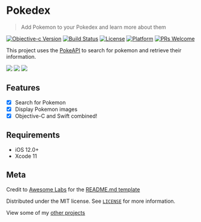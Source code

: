 # Pokedex
> Add Pokemon to your Pokedex and learn more about them

[![Objective-c Version][objc-image]][objc-url]
[![Build Status][travis-image]][travis-url]
[![License][license-image]][license-url]
[![Platform](https://img.shields.io/cocoapods/p/LFAlertController.svg?style=flat)](http://cocoapods.org/pods/LFAlertController)
[![PRs Welcome](https://img.shields.io/badge/PRs-welcome-brightgreen.svg?style=flat-square)](http://makeapullrequest.com)

This project uses the [PokeAPI](https://pokeapi.co/) to search for pokemon and retrieve their information.

![](example_1.png)
![](example_2.png)
![](example_2.png)

## Features

- [x] Search for Pokemon
- [x] Display Pokemon images
- [x] Objective-C and Swift combined!

## Requirements

- iOS 12.0+
- Xcode 11

## Meta

Credit to [Awesome Labs](https://github.com/awesome-labs/) for the [README.md template](https://github.com/awesome-labs/iOS-readme-template)

Distributed under the MIT license. See  [``LICENSE``](license)  for more information.

View some of my [other projects](https://github.com/mazjap/)

[objc-image]:https://img.shields.io/badge/objective--c-2.0-green
[objc-url]: https://developer.apple.com/library/archive/documentation/Cocoa/Conceptual/ProgrammingWithObjectiveC/Introduction/Introduction.html
[license-image]: https://img.shields.io/badge/License-MIT-blue.svg
[license-url]: LICENSE
[travis-image]: https://img.shields.io/travis/dbader/node-datadog-metrics/master.svg?style=flat-square
[travis-url]: https://travis-ci.org/dbader/node-datadog-metrics
[codebeat-image]: https://codebeat.co/badges/c19b47ea-2f9d-45df-8458-b2d952fe9dad
[codebeat-url]: https://codebeat.co/projects/github-com-vsouza-awesomeios-com
